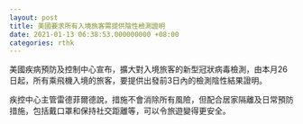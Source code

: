 ```yaml
---
layout: post
title: 美國要求所有入境旅客需提供陰性檢測證明
date: 2021-01-13 06:38:53.000000000 +08:00
categories: rthk
---
```


美國疾病預防及控制中心宣布，擴大對入境旅客的新型冠狀病毒檢測，由本月26日起，所有乘飛機入境的旅客，要提供出發前3日內的檢測陰性結果證明。

疾控中心主管雷德菲爾德說，措施不會消除所有風險，但配合居家隔離及日常預防措施，包括戴口罩和保持社交距離等，可以令旅遊變得更安全。
